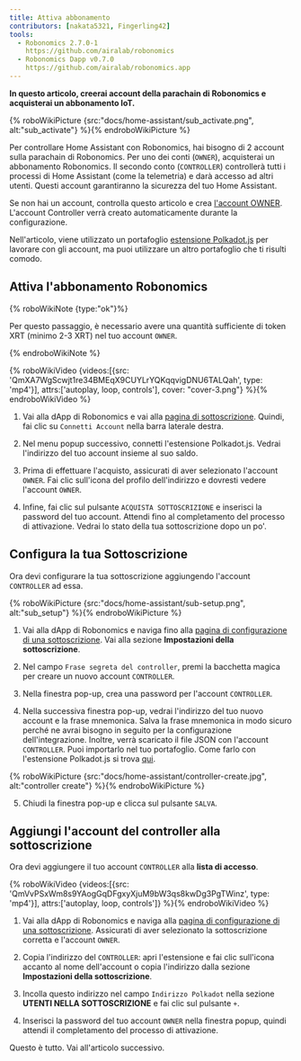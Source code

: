 ```yaml
---
title: Attiva abbonamento
contributors: [nakata5321, Fingerling42]
tools:
  - Robonomics 2.7.0-1
    https://github.com/airalab/robonomics
  - Robonomics Dapp v0.7.0
    https://github.com/airalab/robonomics.app
---
```


**In questo articolo, creerai account della parachain di Robonomics e acquisterai un abbonamento IoT.**

{% roboWikiPicture {src:"docs/home-assistant/sub_activate.png", alt:"sub_activate"} %}{% endroboWikiPicture %}

Per controllare Home Assistant con Robonomics, hai bisogno di 2 account sulla parachain di Robonomics. Per uno dei conti (`OWNER`), acquisterai un abbonamento Robonomics. Il secondo conto (`CONTROLLER`) controllerà tutti i processi di Home Assistant (come la telemetria) e darà accesso ad altri utenti. Questi account garantiranno la sicurezza del tuo Home Assistant.

Se non hai un account, controlla questo articolo e crea [l'account OWNER](/docs/create-account-in-dapp/). L'account Controller verrà creato automaticamente durante la configurazione.

Nell'articolo, viene utilizzato un portafoglio [estensione Polkadot.js](https://polkadot.js.org/extension/) per lavorare con gli account, ma puoi utilizzare un altro portafoglio che ti risulti comodo.

## Attiva l'abbonamento Robonomics

{% roboWikiNote {type:"ok"}%}

Per questo passaggio, è necessario avere una quantità sufficiente di token XRT (minimo 2-3 XRT) nel tuo account `OWNER`.

{% endroboWikiNote %}

{% roboWikiVideo {videos:[{src: 'QmXA7WgScwjt1re34BMEqX9CUYLrYQKqqvigDNU6TALQah', type: 'mp4'}], attrs:['autoplay, loop, controls'], cover: "cover-3.png"} %}{% endroboWikiVideo %}

1. Vai alla dApp di Robonomics e vai alla [pagina di sottoscrizione](https://robonomics.app/#/rws-buy). Quindi, fai clic su `Connetti Account` nella barra laterale destra.

2. Nel menu popup successivo, connetti l'estensione Polkadot.js. Vedrai l'indirizzo del tuo account insieme al suo saldo.

3. Prima di effettuare l'acquisto, assicurati di aver selezionato l'account `OWNER`. Fai clic sull'icona del profilo dell'indirizzo e dovresti vedere l'account `OWNER`.

4. Infine, fai clic sul pulsante `ACQUISTA SOTTOSCRIZIONE` e inserisci la password del tuo account. Attendi fino al completamento del processo di attivazione. Vedrai lo stato della tua sottoscrizione dopo un po'.

## Configura la tua Sottoscrizione

Ora devi configurare la tua sottoscrizione aggiungendo l'account `CONTROLLER` ad essa.

{% roboWikiPicture {src:"docs/home-assistant/sub-setup.png", alt:"sub_setup"} %}{% endroboWikiPicture %}

1. Vai alla dApp di Robonomics e naviga fino alla [pagina di configurazione di una sottoscrizione](https://robonomics.app/#/rws-setup). Vai alla sezione **Impostazioni della sottoscrizione**.

2. Nel campo `Frase segreta del controller`, premi la bacchetta magica per creare un nuovo account `CONTROLLER`.

3. Nella finestra pop-up, crea una password per l'account `CONTROLLER`.

4. Nella successiva finestra pop-up, vedrai l'indirizzo del tuo nuovo account e la frase mnemonica. Salva la frase mnemonica in modo sicuro perché ne avrai bisogno in seguito per la configurazione dell'integrazione. Inoltre, verrà scaricato il file JSON con l'account `CONTROLLER`. Puoi importarlo nel tuo portafoglio. Come farlo con l'estensione Polkadot.js si trova [qui](/docs/create-account-in-dapp/).

{% roboWikiPicture {src:"docs/home-assistant/controller-create.jpg", alt:"controller create"} %}{% endroboWikiPicture %}

5. Chiudi la finestra pop-up e clicca sul pulsante `SALVA`.

## Aggiungi l'account del controller alla sottoscrizione

Ora devi aggiungere il tuo account `CONTROLLER` alla **lista di accesso**.

{% roboWikiVideo {videos:[{src: 'QmVvPSxWm8s9YAogGqDFgxyXjuM9bW3qs8kwDg3PgTWinz', type: 'mp4'}], attrs:['autoplay, loop, controls']} %}{% endroboWikiVideo %}

1. Vai alla dApp di Robonomics e naviga alla [pagina di configurazione di una sottoscrizione](https://robonomics.app/#/rws-setup). Assicurati di aver selezionato la sottoscrizione corretta e l'account `OWNER`.

2. Copia l'indirizzo del `CONTROLLER`: apri l'estensione e fai clic sull'icona accanto al nome dell'account o copia l'indirizzo dalla sezione **Impostazioni della sottoscrizione**.

3. Incolla questo indirizzo nel campo `Indirizzo Polkadot` nella sezione **UTENTI NELLA SOTTOSCRIZIONE** e fai clic sul pulsante `+`.

4. Inserisci la password del tuo account `OWNER` nella finestra popup, quindi attendi il completamento del processo di attivazione.

Questo è tutto. Vai all'articolo successivo.